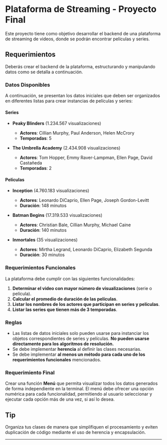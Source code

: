 # Plataforma de Streaming - Proyecto Final

Este proyecto tiene como objetivo desarrollar el backend de una plataforma de streaming de videos, donde se podrán encontrar películas y series. 

## Requerimientos

Deberás crear el backend de la plataforma, estructurando y manipulando datos como se detalla a continuación.

### Datos Disponibles

A continuación, se presentan los datos iniciales que deben ser organizados en diferentes listas para crear instancias de películas y series:

#### Series

- **Peaky Blinders** (1.234.567 visualizaciones)
  - **Actores**: Cillian Murphy, Paul Anderson, Helen McCrory
  - **Temporadas**: 5

- **The Umbrella Academy** (2.434.908 visualizaciones)
  - **Actores**: Tom Hopper, Emmy Raver-Lampman, Ellen Page, David Castañeda
  - **Temporadas**: 2

#### Películas

- **Inception** (4.760.183 visualizaciones)
  - **Actores**: Leonardo DiCaprio, Ellen Page, Joseph Gordon-Levitt
  - **Duración**: 148 minutos

- **Batman Begins** (17.319.533 visualizaciones)
  - **Actores**: Christian Bale, Cillian Murphy, Michael Caine
  - **Duración**: 140 minutos

- **Inmortales** (35 visualizaciones)
  - **Actores**: Mirtha Legrand, Leonardo DiCaprio, Elizabeth Segunda
  - **Duración**: 30 minutos

### Requerimientos Funcionales

La plataforma debe cumplir con las siguientes funcionalidades:

1. **Determinar el video con mayor número de visualizaciones** (serie o película).
2. **Calcular el promedio de duración de las películas**.
3. **Listar los nombres de los actores que participan en series y películas**.
4. **Listar las series que tienen más de 3 temporadas**.

### Reglas

- Las listas de datos iniciales solo pueden usarse para instanciar los objetos correspondientes de series y películas. **No pueden usarse directamente para los algoritmos de resolución.**
- Se debe implementar **herencia** al definir las clases necesarias.
- Se debe implementar **al menos un método para cada uno de los requerimientos funcionales** mencionados.

### Requerimiento Final

Crear una función **Menú** que permita visualizar todos los datos generados de forma independiente en la terminal. El menú debe ofrecer una opción numérica para cada funcionalidad, permitiendo al usuario seleccionar y ejecutar cada opción más de una vez, si así lo desea.

## Tip

Organiza tus clases de manera que simplifiquen el procesamiento y eviten duplicación de código mediante el uso de herencia y encapsulación.

---
